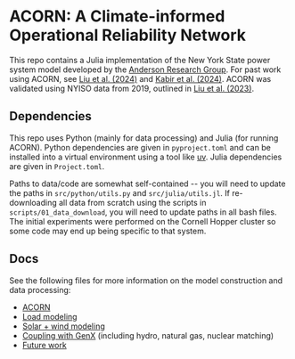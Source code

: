 # ACORN: A Climate-informed Operational Reliability Network

This repo contains a Julia implementation of the New York State power system model developed by the [Anderson Research Group](https://andersonenergylab-cornell.github.io/). For past work using ACORN, see [Liu et al. (2024)](https://arxiv.org/abs/2307.15079) and [Kabir et al. (2024)](https://doi.org/10.1016/j.renene.2024.120013). ACORN was validated using NYISO data from 2019, outlined in [Liu et al. (2023)](https://ieeexplore.ieee.org/document/9866561).

## Dependencies
This repo uses Python (mainly for data processing) and Julia (for running ACORN). Python dependencies are given in `pyproject.toml` and can be installed into a virtual environment using a tool like [uv](https://docs.astral.sh/uv/). Julia dependencies are given in `Project.toml`.

Paths to data/code are somewhat self-contained -- you will need to update the paths in `src/python/utils.py` and `src/julia/utils.jl`. If re-downloading all data from scratch using the scripts in `scripts/01_data_download`, you will need to update paths in all bash files. The initial experiments were performed on the Cornell Hopper cluster so some code may end up being specific to that system.

## Docs
See the following files for more information on the model construction and data processing: 
- [ACORN](docs/acorn.md)
- [Load modeling](docs/load_modeling.md)
- [Solar + wind modeling](docs/gen_modeling.md)
- [Coupling with GenX](docs/coupling_to_GenX.md) (including hydro, natural gas, nuclear matching)
- [Future work](docs/todo.md)